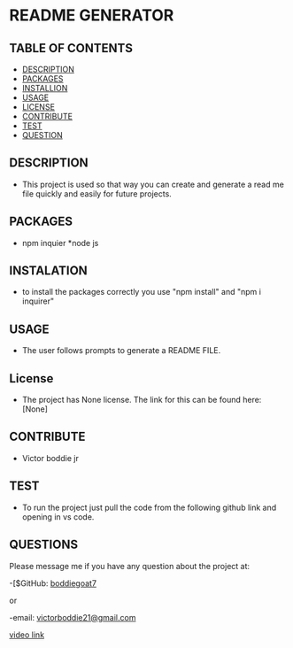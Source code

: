 # README GENERATOR

    

## TABLE OF CONTENTS
  - [DESCRIPTION](#description)
  - [PACKAGES](#packages)
  - [INSTALLION](#installation)
  - [USAGE](#usage)
  - [LICENSE](#license)
  - [CONTRIBUTE](#contribute)
  - [TEST](#test)
  - [QUESTION](#questions)

## DESCRIPTION
        
- This project is used so that way you can create and generate a read me file quickly and easily for future projects.

## PACKAGES

- npm inquier *node js


## INSTALATION
      
- to install the packages correctly you use "npm install" and "npm i inquirer"

## USAGE

- The user follows prompts to generate a README FILE.

## License
- The project has None license. The link for this can be found here: [None]

## CONTRIBUTE

- Victor boddie jr

## TEST
      
- To run the project just pull the code from the following github link and opening in vs code.

## QUESTIONS

Please message me if you have any question about the project at:

-[$GitHub: [boddiegoat7](https://github.com/boddiegoat7)
        
or
        
-email: [victorboddie21@gmail.com](mailto:victorboddie21@gmail.com})

[video link](https://drive.google.com/file/d/1fzOiwurTnVyDZq3e_8lpaVSOgERbslYt/view)   
